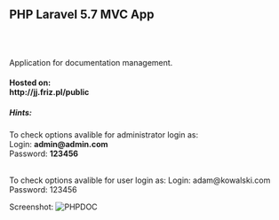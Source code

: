 <h2>PHP Laravel 5.7 MVC App </h2><br /><br />

Application for documentation management.

<h4>Hosted on:<br />
http://jj.friz.pl/public</h4>


<h5>Hints:</h5>
To check options avalible for administrator login as:<br />
Login:  <b> admin@admin.<span></span>com</b> <br />
Password:  <b>  123456</b> <br />

<br />

To check options avalible for user login as:
Login: adam@kowalski.<span></span>com 
Password: 123456 

Screenshot:
![PHPDOC](https://user-images.githubusercontent.com/38703432/57926906-e00a7300-78ac-11e9-9b65-444ae5f2a286.png)
